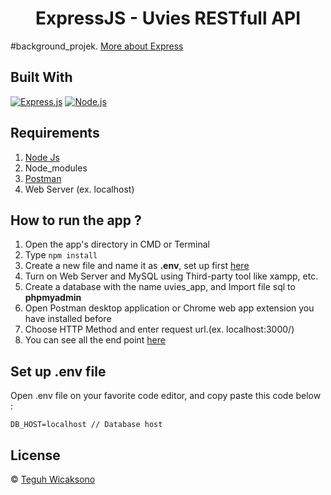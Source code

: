 <h1 align="center">ExpressJS - Uvies RESTfull API</h1>

#background_projek. [More about Express](https://en.wikipedia.org/wiki/Express.js)

## Built With

[![Express.js](https://img.shields.io/badge/Express.js-4.x-orange.svg?style=rounded-square)](https://expressjs.com/en/starter/installing.html)
[![Node.js](https://img.shields.io/badge/Node.js-v.12.13-green.svg?style=rounded-square)](https://nodejs.org/)

## Requirements

1. <a href="https://nodejs.org/en/download/">Node Js</a>
2. Node_modules
3. <a href="https://www.getpostman.com/">Postman</a>
4. Web Server (ex. localhost)

## How to run the app ?

1. Open the app's directory in CMD or Terminal
2. Type `npm install`
3. Create a new file and name it as **.env**, set up first [here](#set-up-env-file)
4. Turn on Web Server and MySQL using Third-party tool like xampp, etc.
5. Create a database with the name uvies_app, and Import file sql to **phpmyadmin**
6. Open Postman desktop application or Chrome web app extension you have installed before
7. Choose HTTP Method and enter request url.(ex. localhost:3000/)
8. You can see all the end point [here](https://documenter.getpostman.com/view/9852901/TzJoEfvL)

## Set up .env file

Open .env file on your favorite code editor, and copy paste this code below :

```
DB_HOST=localhost // Database host
```

## License

© [Teguh Wicaksono](https://github.com/twicks95/)